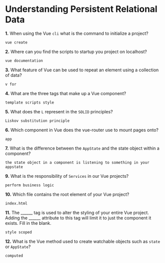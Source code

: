 # Understanding Persistent Relational Data

**1.** When using the Vue `cli` what is the command to initialize a project?
<!-- enter you answer in the space below -->
```
vue create
```
**2.** Where can you find the scripts to startup you project on localhost?
<!-- enter you answer in the space below -->
```
vue documentation
```
**3.** What feature of Vue can be used to repeat an element using a collection of data?
<!-- enter you answer in the space below -->
```
v for
```
**4.** What are the three tags that make up a Vue component?
<!-- enter you answer in the space below -->
```
template scripts style
```
**5.** What does the `L` represent in the `SOLID` principles?
<!-- enter you answer in the space below -->
```
Liskov substitution principle
```
**6.** Which component in Vue does the vue-router use to mount pages onto?
<!-- enter you answer in the space below -->
```
app
```
**7.** What is the difference between the `AppState` and the state object within a component?
<!-- enter you answer in the space below -->
```
the state object in a component is listening to something in your appstate
```
**9.** What is the responsibility of `Services` in our Vue projects?
<!-- enter you answer in the space below -->
```
perform business logic
```
**10.** Which file contains the root element of your Vue project?
<!-- enter you answer in the space below -->
```
index.html
```
**11.** The ______ tag is used to alter the styling of your entire Vue project.  Adding the ______ attribute to this tag will limit it to just the component it exists.  Fill in the blank.
<!-- enter you answer in the space below -->
```
style scoped
```
**12.** What is the Vue method used to create watchable objects such as `state` or `AppState`?
<!-- enter you answer in the space below -->
```
computed
```